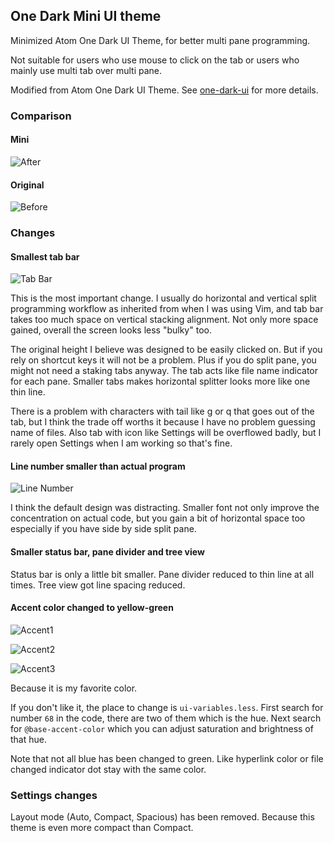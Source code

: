 ## One Dark Mini UI theme

Minimized Atom One Dark UI Theme, for better multi pane programming.

Not suitable for users who use mouse to click on the tab or users who mainly use multi tab over multi pane.

Modified from Atom One Dark UI Theme. See [one-dark-ui](https://atom.io/themes/one-dark-ui) for more details.

### Comparison

#### Mini
![After](http://i.imgur.com/rwlgWmM.png)

#### Original
![Before](http://i.imgur.com/4C7f1Vi.png)

### Changes

#### Smallest tab bar

![Tab Bar](http://i.imgur.com/hVojaQd.png)

This is the most important change. I usually do horizontal and vertical split programming workflow as inherited from when I was using Vim, and tab bar takes too much space on vertical stacking alignment. Not only more space gained, overall the screen looks less "bulky" too.

The original height I believe was designed to be easily clicked on. But if you rely on shortcut keys it will not be a problem. Plus if you do split pane, you might not need a staking tabs anyway. The tab acts like file name indicator for each pane. Smaller tabs makes horizontal splitter looks more like one thin line.

There is a problem with characters with tail like g or q that goes out of the tab, but I think the trade off worths it because I have no problem guessing name of files. Also tab with icon like Settings will be overflowed badly, but I rarely open Settings when I am working so that's fine.

#### Line number smaller than actual program

![Line Number](http://i.imgur.com/aysiFbn.png)

I think the default design was distracting. Smaller font not only improve the concentration on actual code, but you gain a bit of horizontal space too especially if you have side by side split pane.

#### Smaller status bar, pane divider and tree view

Status bar is only a little bit smaller. Pane divider reduced to thin line at all times. Tree view got line spacing reduced.

#### Accent color changed to yellow-green

![Accent1](http://i.imgur.com/IdfiusO.png)

![Accent2](http://i.imgur.com/LUgBuoh.png)

![Accent3](http://i.imgur.com/hTej5oQ.png)

Because it is my favorite color.

If you don't like it, the place to change is `ui-variables.less`. First search for number `68` in the code, there are two of them which is the hue. Next search for `@base-accent-color` which you can adjust saturation and brightness of that hue.

Note that not all blue has been changed to green. Like hyperlink color or file changed indicator dot stay with the same color.

### Settings changes

Layout mode (Auto, Compact, Spacious) has been removed. Because this theme is even more compact than Compact.
